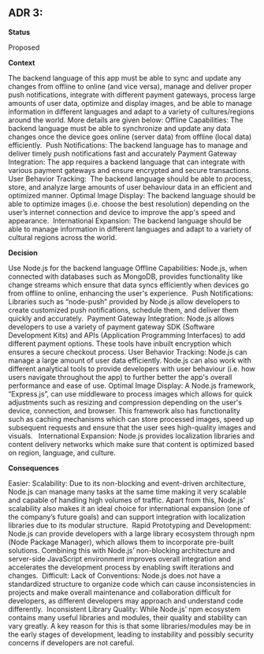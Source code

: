 ## **ADR 3:**

**Status**

Proposed

**Context**

The backend language of this app must be able to sync and update any changes from offline to online (and vice versa), manage and deliver proper push notifications, integrate with different payment gateways, process large amounts of user data, optimize and display images, and be able to manage information in different languages and adapt to a variety of cultures/regions around the world. More details are given below: Offline Capabilities: The backend language must be able to synchronize and update any data changes once the device goes online (server data) from offline (local data) efficiently.  Push Notifications: The backend language has to manage and deliver timely push notifications fast and accurately Payment Gateway Integration: The app requires a backend language that can integrate with various payment gateways and ensure encrypted and secure transactions. User Behavior Tracking:  The backend language should be able to process, store, and analyze large amounts of user behaviour data in an efficient and optimized manner. Optimal Image Display: The backend language should be able to optimize images (i.e. choose the best resolution) depending on the user’s internet connection and device to improve the app's speed and appearance.  International Expansion: The backend language should be able to manage information in different languages and adapt to a variety of cultural regions across the world. 

**Decision**

Use Node.js for the backend language Offline Capabilities: Node.js, when connected with databases such as MongoDB, provides functionality like change streams which ensure that data syncs efficiently when devices go from offline to online, enhancing the user's experience.  Push Notifications: Libraries such as “node-push” provided by Node.js allow developers to create customized push notifications, schedule them, and deliver them quickly and accurately.  Payment Gateway Integration: Node.js allows developers to use a variety of payment gateway SDK (Software Development Kits) and APIs (Application Programming Interfaces) to add different payment options. These tools have inbuilt encryption which ensures a secure checkout process. User Behavior Tracking: Node.js can manage a large amount of user data efficiently. Node.js can also work with different analytical tools to provide developers with user behaviour (i.e. how users navigate throughout the app) to further better the app's overall performance and ease of use. Optimal Image Display: A Node.js framework, “Express.js”, can use middleware to process images which allows for quick adjustments such as resizing and compression depending on the user's device, connection, and browser. This framework also has functionality such as caching mechanisms which can store processed images, speed up subsequent requests and ensure that the user sees high-quality images and visuals.   International Expansion: Node.js provides localization libraries and content delivery networks which make sure that content is optimized based on region, language, and culture.   

**Consequences**

 Easier: Scalability: Due to its non-blocking and event-driven architecture, Node.js can manage many tasks at the same time making it very scalable and capable of handling high volumes of traffic. Apart from this, Node.js’ scalability also makes it an ideal choice for international expansion (one of the company’s future goals) and can support integration with localization libraries due to its modular structure.  Rapid Prototyping and Development: Node.js can provide developers with a large library ecosystem through npm (Node Package Manager), which allows them to incorporate pre-built solutions. Combining this with Node.js’ non-blocking architecture and server-side JavaScript environment improves overall integration and accelerates the development process by enabling swift iterations and changes.   Difficult: Lack of Conventions: Node.js does not have a standardized structure to organize code which can cause inconsistencies in projects and make overall maintenance and collaboration difficult for developers, as different developers may approach and understand code differently.  Inconsistent Library Quality: While Node.js’ npm ecosystem contains many useful libraries and modules, their quality and stability can vary greatly. A key reason for this is that some libraries/modules may be in the early stages of development, leading to instability and possibly security concerns if developers are not careful. 
